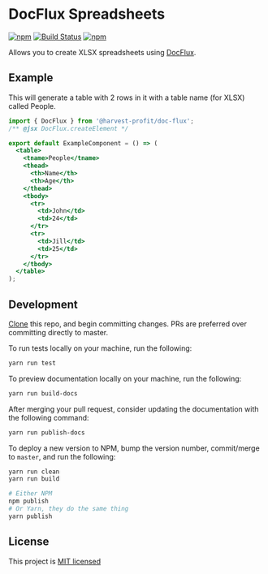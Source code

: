 # DocFlux Spreadsheets
[![npm](https://img.shields.io/npm/v/@harvest-profit/doc-flux-spreadsheets.svg)](https://www.npmjs.com/package/@harvest-profit/doc-flux-spreadsheets)  [![Build Status](https://travis-ci.org/HarvestProfit/DocFlux-Spreadsheets.svg?branch=master)](https://travis-ci.org/HarvestProfit/DocFlux-Spreadsheets)  [![npm](https://img.shields.io/npm/l/@harvest-profit/doc-flux-spreadsheets.svg)](https://github.com/HarvestProfit/DocFlux-Spreadsheets/blob/master/LICENSE)

Allows you to create XLSX spreadsheets using [DocFlux](https://github.com/HarvestProfit/DocFlux).

## Example
This will generate a table with 2 rows in it with a table name (for XLSX) called People.
```jsx
import { DocFlux } from '@harvest-profit/doc-flux';
/** @jsx DocFlux.createElement */

export default ExampleComponent = () => (
  <table>
    <tname>People</tname>
    <thead>
      <th>Name</th>
      <th>Age</th>
    </thead>
    <tbody>
      <tr>
        <td>John</td>
        <td>24</td>
      </tr>
      <tr>
        <td>Jill</td>
        <td>25</td>
      </tr>
    </tbody>
  </table>
);
```

## Development
[Clone](https://help.github.com/articles/cloning-a-repository/) this repo, and begin committing changes. PRs are preferred over committing directly to master.

To run tests locally on your machine, run the following:
```bash
yarn run test
```

To preview documentation locally on your machine, run the following:
```bash
yarn run build-docs
```

After merging your pull request, consider updating the documentation with the following command:
```bash
yarn run publish-docs
```

To deploy a new version to NPM, bump the version number, commit/merge to `master`, and run the following:
```bash
yarn run clean
yarn run build

# Either NPM
npm publish
# Or Yarn, they do the same thing
yarn publish
```

## License
This project is [MIT licensed](https://github.com/HarvestProfit/DocFlux-Spreadsheets/blob/master/LICENSE)

